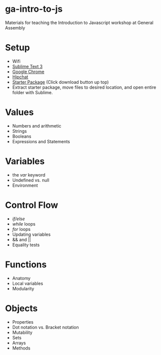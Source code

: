 ga-intro-to-js
==============

Materials for teaching the Introduction to Javascript workshop at General Assembly

# Setup
- Wifi
- [Sublime Text 3](http://www.sublimetext.com/3)
- [Google Chrome](https://www.google.com/chrome/browser/desktop/)
- [Hipchat](http://www.hipchat.com/g05WabSsX)
- [Starter Package](https://drive.google.com/file/d/0B4yNdFCBZhT3SUhaSmJLSGdGSXM/edit) (Click download button up top)
- Extract starter package, move files to desired location, and open entire folder with Sublime.

# Values
- Numbers and arithmetic
- Strings
- Booleans
- Expressions and Statements

# Variables
- the *var* keyword
- Undefined vs. null
- Environment

# Control Flow
- *if/else*
- *while* loops
- *for* loops
- Updating variables
- && and ||
- Equality tests

# Functions
- Anatomy
- Local variables
- Modularity

# Objects
- Properties
- Dot notation vs. Bracket notation
- Mutability
- Sets
- Arrays
- Methods
